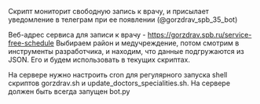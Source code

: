 Скрипт мониторит свободную запись к врачу, и присылает уведомление в телеграм при ее появлении (@gorzdrav_spb_35_bot)

Веб-адрес сервиса для записи к врачу - https://gorzdrav.spb.ru/service-free-schedule
Выбираем район и медучреждение, потом смотрим в инструменты разработчика, и находим, что данные подгружаются из JSON. Его и будем использовать в текущих скриптах.

На сервере нужно настроить cron для регулярного запуска shell скриптов gorzdrav.sh и update_doctors_specialities.sh.
На сервере должен быть всегда запущен bot.py
